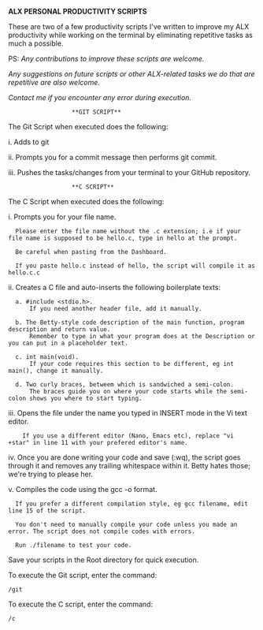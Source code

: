 **ALX PERSONAL PRODUCTIVITY SCRIPTS**

These are two of a few productivity scripts I've written to improve my ALX productivity while working on the terminal by eliminating repetitive tasks as much a possible.

PS:
*Any contributions to improve these scripts are welcome.*

*Any suggestions on future scripts or other ALX-related tasks we do that are repetitive are also welcome.*

*Contact me if you encounter any error during execution.*



                      **GIT SCRIPT**

The Git Script when executed does the following:

  i. Adds to git

  ii. Prompts you for a commit message then performs git commit.

  iii. Pushes the tasks/changes from your terminal to your GitHub repository.



                      **C SCRIPT**

The C Script when executed does the following:


  i. Prompts you for your file name.
  
      Please enter the file name without the .c extension; i.e if your file name is supposed to be hello.c, type in hello at the prompt.
      
      Be careful when pasting from the Dashboard.
      
      If you paste hello.c instead of hello, the script will compile it as hello.c.c
      

  ii. Creates a C file and auto-inserts the following boilerplate texts:
      
      a. #include <stdio.h>.
          If you need another header file, add it manually.
      
      b. The Betty-style code description of the main function, program description and return value.
          Remember to type in what your program does at the Description or you can put in a placeholder text.
      
      c. int main(void).
          If your code requires this section to be different, eg int main(), change it manually.
      
      d. Two curly braces, betweem which is sandwiched a semi-colon.
          The braces guide you on where your code starts while the semi-colon shows you where to start typing.
          
  
  iii. Opens the file under the name you typed in INSERT mode in the Vi text editor.
  
        If you use a different editor (Nano, Emacs etc), replace "vi +star" in line 11 with your prefered editor's name.
        
  
  iv. Once you are done writing your code and save (:wq), the script goes through it and removes any trailing whitespace within it. Betty hates those; we're trying to please her.
  
  
  v. Compiles the code using the gcc -o format.
      
      If you prefer a different compilation style, eg gcc filename, edit line 15 of the script.
      
      You don't need to manually compile your code unless you made an error. The script does not compile codes with errors.
      
      Run ./filename to test your code.
      
Save your scripts in the Root directory for quick execution.

To execute the Git script, enter the command:

    /git
    
To execute the C script, enter the command:

    /c
